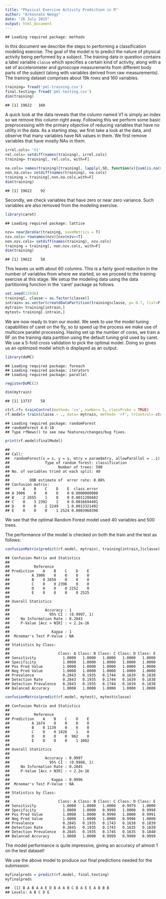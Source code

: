 ```yaml
---
title: "Physical Exercise Activity Prediction in R"
author: "Arkosnato Neogy"
date: "26 July 2015"
output: html_document
---
```



```
## Loading required package: methods
```

In this document we describe the steps to performing a classification modeling exercise. The goal of the model is to predict the nature of physical activity being performed by a subject. The training data in question contains a label variable `classe` which specifies a certain kind of activity, along with a set of accelerometer and gyroscope measurements from different body parts of the subject (along with variables derived from raw measurements). The training dataset comprises about 19k rows and 160 variables.


```r
training= fread('pml-training.csv')
final.testing= fread('pml-testing.csv')
dim(training)
```

```
## [1] 19622   160
```

A quick look at the data reveals that the column named V1 is simply an index so we remove this column right away. Following this we perform some basic preprocessing with the primary objective of reducing variables that have no utility in the data. As a starting step, we first take a look at the data, and observe that many variables have NA values in them. We first remove variables that have mostly NAs in them. 


```r
irrel.cols= 'V1'
rel.cols= setdiff(names(training), irrel.cols)
training= training[, rel.cols, with=F]

na.cols= names(training)[training[, lapply(.SD, function(x){sum(is.na(x))}), .SDcols= names(training)]>19000]
non.na.cols= setdiff(names(training), na.cols)
training = training[,non.na.cols,with=F]
dim(training)
```

```
## [1] 19622    92
```

Secondly, we check variables that have zero or near zero variance. Such variables are also removed from the modeling exercise. 


```r
library(caret)
```

```
## Loading required package: lattice
```

```r
nzv= nearZeroVar(training, saveMetrics = T)
nzv.cols= rownames(nzv)[nzv$nzv==T]
non.nzv.cols= setdiff(names(training), nzv.cols)
training = training[, non.nzv.cols, with=F]
dim(training)
```

```
## [1] 19622    58
```

This leaves us with about 60 columns. This is a fairly good reduction in the number of variables from where we started, so we proceed to the training exercise at this stage. We setup the modeling data using the data partitioning function in the 'caret' package as follows.


```r
set.seed(12936)
training[, classe:= as.factor(classe)]
intrain= as.vector(createDataPartition(training$classe, p= 0.7, list=F))
mytrain= training[intrain,]
mytest= training[-intrain,]
```

We are now ready to train our model. We seek to use the model tuning capabilities of caret on the fly, so to speed up the process we make use of multicore parallel processing. Having set up the number of cores, we train a RF on the training data partition using the default tuning grid used by caret. We use a 5-fold cross validation to pick the optimal model. Doing so gives us an optimized model which is displayed as an output.



```r
library(doMC)
```

```
## Loading required package: foreach
## Loading required package: iterators
## Loading required package: parallel
```

```r
registerDoMC(2)

dim(mytrain)
```

```
## [1] 13737    58
```

```r
ctrl.rf= trainControl(method= 'cv', number= 5, classProbs = TRUE)
rf.model= train(classe ~ ., data= mytrain, method= 'rf', trControl= ctrl.rf, allowParallel= T)
```

```
## Loading required package: randomForest
## randomForest 4.6-10
## Type rfNews() to see new features/changes/bug fixes.
```

```r
print(rf.model$finalModel)
```

```
## 
## Call:
##  randomForest(x = x, y = y, mtry = param$mtry, allowParallel = ..1) 
##                Type of random forest: classification
##                      Number of trees: 500
## No. of variables tried at each split: 40
## 
##         OOB estimate of  error rate: 0.08%
## Confusion matrix:
##      A    B    C    D    E  class.error
## A 3906    0    0    0    0 0.0000000000
## B    2 2655    1    0    0 0.0011286682
## C    0    3 2392    1    0 0.0016694491
## D    0    0    2 2249    1 0.0013321492
## E    0    0    0    1 2524 0.0003960396
```

We see that the optimal Random Forest model used 40 variables and 500 trees.

The performance of the model is checked on both the train and the test as follows:


```r
confusionMatrix(predict(rf.model, mytrain), training[intrain,]$classe)
```

```
## Confusion Matrix and Statistics
## 
##           Reference
## Prediction    A    B    C    D    E
##          A 3906    0    0    0    0
##          B    0 2658    0    0    0
##          C    0    0 2396    0    0
##          D    0    0    0 2252    0
##          E    0    0    0    0 2525
## 
## Overall Statistics
##                                      
##                Accuracy : 1          
##                  95% CI : (0.9997, 1)
##     No Information Rate : 0.2843     
##     P-Value [Acc > NIR] : < 2.2e-16  
##                                      
##                   Kappa : 1          
##  Mcnemar's Test P-Value : NA         
## 
## Statistics by Class:
## 
##                      Class: A Class: B Class: C Class: D Class: E
## Sensitivity            1.0000   1.0000   1.0000   1.0000   1.0000
## Specificity            1.0000   1.0000   1.0000   1.0000   1.0000
## Pos Pred Value         1.0000   1.0000   1.0000   1.0000   1.0000
## Neg Pred Value         1.0000   1.0000   1.0000   1.0000   1.0000
## Prevalence             0.2843   0.1935   0.1744   0.1639   0.1838
## Detection Rate         0.2843   0.1935   0.1744   0.1639   0.1838
## Detection Prevalence   0.2843   0.1935   0.1744   0.1639   0.1838
## Balanced Accuracy      1.0000   1.0000   1.0000   1.0000   1.0000
```

```r
confusionMatrix(predict(rf.model, mytest), mytest$classe)
```

```
## Confusion Matrix and Statistics
## 
##           Reference
## Prediction    A    B    C    D    E
##          A 1674    0    0    0    0
##          B    0 1139    0    0    0
##          C    0    0 1026    1    0
##          D    0    0    0  962    0
##          E    0    0    0    1 1082
## 
## Overall Statistics
##                                      
##                Accuracy : 0.9997     
##                  95% CI : (0.9988, 1)
##     No Information Rate : 0.2845     
##     P-Value [Acc > NIR] : < 2.2e-16  
##                                      
##                   Kappa : 0.9996     
##  Mcnemar's Test P-Value : NA         
## 
## Statistics by Class:
## 
##                      Class: A Class: B Class: C Class: D Class: E
## Sensitivity            1.0000   1.0000   1.0000   0.9979   1.0000
## Specificity            1.0000   1.0000   0.9998   1.0000   0.9998
## Pos Pred Value         1.0000   1.0000   0.9990   1.0000   0.9991
## Neg Pred Value         1.0000   1.0000   1.0000   0.9996   1.0000
## Prevalence             0.2845   0.1935   0.1743   0.1638   0.1839
## Detection Rate         0.2845   0.1935   0.1743   0.1635   0.1839
## Detection Prevalence   0.2845   0.1935   0.1745   0.1635   0.1840
## Balanced Accuracy      1.0000   1.0000   0.9999   0.9990   0.9999
```

The model performance is quite impressive, giving an accuracy of almost 1 on the test dataset!

We use the above model to produce our final predictions needed for the submission:


```r
myfinalpreds = predict(rf.model, final.testing)
myfinalpreds
```

```
##  [1] B A B A A E D B A A B C B A E E A B B B
## Levels: A B C D E
```
